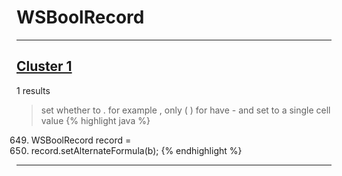 # WSBoolRecord

***

## [Cluster 1](./1)
1 results
> set whether to . for example , only ( ) for have - and set to a single cell value 
{% highlight java %}
649. WSBoolRecord record =
652. record.setAlternateFormula(b);
{% endhighlight %}

***

